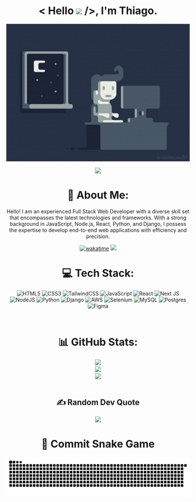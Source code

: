 <div align="center">
  <h1 align="center">< Hello <img src="https://media.giphy.com/media/hvRJCLFzcasrR4ia7z/giphy.gif" width="30"> />, I'm Thiago. </h1>
  <p align="center"><img src="programming-in-night.gif" width="500" alt="animation.gif"></p>
  <img src="https://user-images.githubusercontent.com/73097560/115834477-dbab4500-a447-11eb-908a-139a6edaec5c.gif">             

  # 💫 About Me:
  Hello! I am an experienced Full Stack Web Developer with a diverse skill set that encompasses the latest technologies and frameworks. With a strong background in JavaScript,   Node.js, React, Python, and Django, I possess the expertise to develop end-to-end web applications with efficiency and precision.</br>

  [![wakatime](https://wakatime.com/badge/user/cb75f43e-ca8f-4ae7-a236-99bb7dd0e351.svg)](https://wakatime.com/@thiagojordao)
  ![](https://komarev.com/ghpvc/?username=thiagojordao98&color=447ff7&label=Visitor+count)

  # 💻 Tech Stack:
  ![HTML5](https://img.shields.io/badge/html5-%23E34F26.svg?style=for-the-badge&logo=html5&logoColor=white) ![CSS3](https://img.shields.io/badge/css3-%231572B6.svg?style=for-the-badge&logo=css3&logoColor=white) ![TailwindCSS](https://img.shields.io/badge/tailwindcss-%2338B2AC.svg?style=for-the-badge&logo=tailwind-css&logoColor=white) ![JavaScript](https://img.shields.io/badge/javascript-%23323330.svg?style=for-the-badge&logo=javascript&logoColor=%23F7DF1E) ![React](https://img.shields.io/badge/react-%2320232a.svg?style=for-the-badge&logo=react&logoColor=%2361DAFB) ![Next JS](https://img.shields.io/badge/Next-black?style=for-the-badge&logo=next.js&logoColor=white) ![NodeJS](https://img.shields.io/badge/node.js-6DA55F?style=for-the-badge&logo=node.js&logoColor=white) ![Python](https://img.shields.io/badge/python-3670A0?style=for-the-badge&logo=python&logoColor=ffdd54) ![Django](https://img.shields.io/badge/django-%23092E20.svg?style=for-the-badge&logo=django&logoColor=white) ![AWS](https://img.shields.io/badge/AWS-%23FF9900.svg?style=for-the-badge&logo=amazon-aws&logoColor=white) ![Selenium](https://img.shields.io/badge/-selenium-%43B02A?style=for-the-badge&logo=selenium&logoColor=white) ![MySQL](https://img.shields.io/badge/mysql-%2300f.svg?style=for-the-badge&logo=mysql&logoColor=white) ![Postgres](https://img.shields.io/badge/postgres-%23316192.svg?style=for-the-badge&logo=postgresql&logoColor=white) ![Figma](https://img.shields.io/badge/figma-%23F24E1E.svg?style=for-the-badge&logo=figma&logoColor=white) 

  <br>

  # 📊 GitHub Stats:
  ![](https://github-readme-stats.vercel.app/api?username=thiagojordao98&theme=react&hide_border=false&include_all_commits=true&count_private=true)<br/>
  ![](https://github-readme-streak-stats.herokuapp.com/?user=thiagojordao98&theme=react&hide_border=false)<br/>
  ![](https://github-readme-stats.vercel.app/api/top-langs/?username=thiagojordao98&theme=react&hide_border=false&include_all_commits=true&count_private=true&layout=compact)<br/>
  <br>
  
  <!--## 🏆 GitHub Trophies
  ![](https://github-profile-trophy.vercel.app/?username=thiagojordao98&theme=algolia&no-frame=true&no-bg=true&margin-w=5)-->

  ## ✍️ Random Dev Quote
  ![](https://quotes-github-readme.vercel.app/api?type=horizontal&theme=radical)

  # 🐍 Commit Snake Game
  ![Snake animation](https://github.com/thiagojordao98/thiagojordao98/blob/output/github-contribution-grid-snake.svg)
